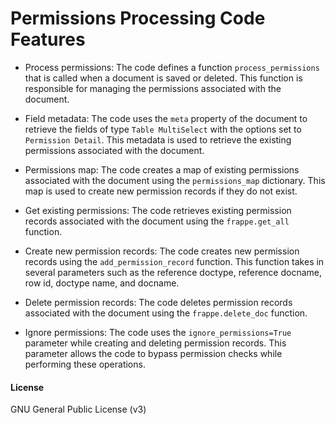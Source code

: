 # Permissions Processing Code Features

- Process permissions: The code defines a function `process_permissions` that is called when a document is saved or deleted. This function is responsible for managing the permissions associated with the document.

- Field metadata: The code uses the `meta` property of the document to retrieve the fields of type `Table MultiSelect` with the options set to `Permission Detail`. This metadata is used to retrieve the existing permissions associated with the document.

- Permissions map: The code creates a map of existing permissions associated with the document using the `permissions_map` dictionary. This map is used to create new permission records if they do not exist.

- Get existing permissions: The code retrieves existing permission records associated with the document using the `frappe.get_all` function.

- Create new permission records: The code creates new permission records using the `add_permission_record` function. This function takes in several parameters such as the reference doctype, reference docname, row id, doctype name, and docname.

- Delete permission records: The code deletes permission records associated with the document using the `frappe.delete_doc` function.

- Ignore permissions: The code uses the `ignore_permissions=True` parameter while creating and deleting permission records. This parameter allows the code to bypass permission checks while performing these operations.

#### License

GNU General Public License (v3)
